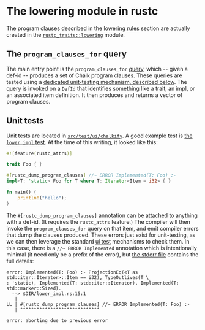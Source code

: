 # The lowering module in rustc

The program clauses described in the
[lowering rules](./traits-lowering-rules.html) section are actually
created in the [`rustc_traits::lowering`][lowering] module.

[lowering]: https://github.com/rust-lang/rust/tree/master/src/librustc_traits/lowering.rs

## The `program_clauses_for` query

The main entry point is the `program_clauses_for` [query], which --
given a def-id -- produces a set of Chalk program clauses. These
queries are tested using a
[dedicated unit-testing mechanism, described below](#unit-tests).  The
query is invoked on a `DefId` that identifies something like a trait,
an impl, or an associated item definition. It then produces and
returns a vector of program clauses.

[query]: ./query.html

<a name=unit-tests>

## Unit tests

Unit tests are located in [`src/test/ui/chalkify`][chalkify]. A good
example test is [the `lower_impl` test][lower_impl]. At the time of
this writing, it looked like this:

```rust
#![feature(rustc_attrs)]

trait Foo { }

#[rustc_dump_program_clauses] //~ ERROR Implemented(T: Foo) :-
impl<T: 'static> Foo for T where T: Iterator<Item = i32> { }

fn main() {
    println!("hello");
}
```

The `#[rustc_dump_program_clauses]` annotation can be attached to
anything with a def-id.  (It requires the `rustc_attrs` feature.) The
compiler will then invoke the `program_clauses_for` query on that
item, and emit compiler errors that dump the clauses produced. These
errors just exist for unit-testing, as we can then leverage the
standard [ui test] mechanisms to check them. In this case, there is a
`//~ ERROR Implemented` annotation which is intentionally minimal (it
need only be a prefix of the error), but [the stderr file] contains
the full details:

```text
error: Implemented(T: Foo) :- ProjectionEq(<T as std::iter::Iterator>::Item == i32), TypeOutlives(T \
: 'static), Implemented(T: std::iter::Iterator), Implemented(T: std::marker::Sized).
  --> $DIR/lower_impl.rs:15:1
   |
LL | #[rustc_dump_program_clauses] //~ ERROR Implemented(T: Foo) :-
   | ^^^^^^^^^^^^^^^^^^^^^^^^^^^^^

error: aborting due to previous error
```

[chalkify]: https://github.com/rust-lang/rust/tree/master/src/test/ui/chalkify
[lower_impl]: https://github.com/rust-lang/rust/tree/master/src/test/ui/chalkify/lower_impl.rs
[the stderr file]: https://github.com/rust-lang/rust/tree/master/src/test/ui/chalkify/lower_impl.stderr
[ui test]: https://rust-lang-nursery.github.io/rustc-guide/tests/adding.html#guide-to-the-ui-tests
